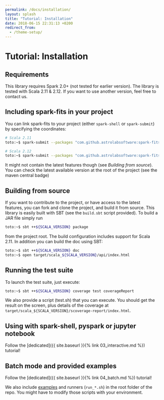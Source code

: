 ```yaml
---
permalink: /docs/installation/
layout: splash
title: "Tutorial: Installation"
date: 2018-06-15 22:31:13 +0200
redirect_from:
  - /theme-setup/
---
```


# Tutorial: Installation

## Requirements

This library requires Spark 2.0+ (not tested for earlier version). The
library is tested with Scala 2.11 & 2.12. If you want to use
another version, feel free to contact us.

## Including spark-fits in your project

You can link spark-fits to your project (either `spark-shell` or `spark-submit`) by specifying the coordinates:

```bash
# Scala 2.11
toto:~$ spark-submit --packages "com.github.astrolabsoftware:spark-fits_2.11:0.8.3" <...>

# Scala 2.12
toto:~$ spark-submit --packages "com.github.astrolabsoftware:spark-fits_2.12:0.8.3" <...>
```

It might not contain the latest features though (see *Building from source*).
You can check the latest available version at the root of the project (see the maven central badge)

## Building from source

If you want to contribute to the project, or have access to the latest features, you can fork and clone the project, and build it from source.
This library is easily built with SBT (see the `build.sbt` script provided). To
build a JAR file simply run

```bash
toto:~$ sbt ++${SCALA_VERSION} package
```

from the project root. The build configuration includes support for
Scala 2.11. In addition you can build the doc using SBT:

```bash
toto:~$ sbt ++${SCALA_VERSION} doc
toto:~$ open target/scala_${SCALA_VERSION}/api/index.html
```

## Running the test suite

To launch the test suite, just execute:

```bash
toto:~$ sbt ++${SCALA_VERSION} coverage test coverageReport
```

We also provide a script (test.sh) that you can execute. You should get the
result on the screen, plus details of the coverage at
`target/scala_${SCALA_VERSION}/scoverage-report/index.html`.

## Using with spark-shell, pyspark or jupyter notebook

Follow the [dedicated]({{ site.baseurl }}{% link 03_interactive.md %}) tutorial!

## Batch mode and provided examples

Follow the [dedicated]({{ site.baseurl }}{% link 04_batch.md %}) tutorial!

We also include [examples](https://github.com/astrolabsoftware/spark-fits/tree/master/examples) and runners (`run_*.sh`) in the root folder of the repo.
You might have to modify those scripts with your environment.
